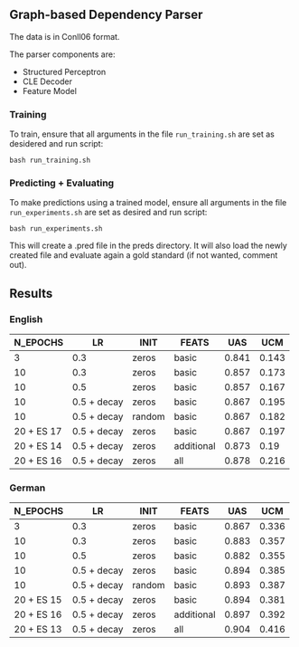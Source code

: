 
## Graph-based Dependency Parser

The data is in Conll06 format.

The parser components are:
+ Structured Perceptron
+ CLE Decoder
+ Feature Model

### Training
To train, ensure that all arguments in the file ```run_training.sh``` are set as desidered and run script:

```bash run_training.sh```

### Predicting + Evaluating
To make predictions using a trained model, ensure all arguments in the file ```run_experiments.sh``` are set as desired and run script:

```bash run_experiments.sh```

This will create a .pred file in the preds directory.
It will also load the newly created file and evaluate again a gold standard (if not wanted, comment out).

## Results

### English

| N_EPOCHS | LR | INIT | FEATS | UAS | UCM | 
| --- | --- | --- | --- | --- | --- | 
| 3 | 0.3 | zeros | basic | 0.841 | 0.143 | 
| 10 | 0.3 | zeros | basic | 0.857 | 0.173 | 
| 10 | 0.5 | zeros | basic | 0.857 | 0.167 | 
| 10 | 0.5 + decay | zeros | basic | 0.867 | 0.195 | 
| 10 | 0.5 + decay | random | basic | 0.867 | 0.182 |
| 20 + ES 17 | 0.5 + decay | zeros | basic | 0.867 | 0.197 | 
| 20 + ES 14 | 0.5 + decay | zeros | additional | 0.873 | 0.19 | 
| 20 + ES 16 | 0.5 + decay | zeros | all | 0.878 | 0.216 | 

### German

| N_EPOCHS | LR | INIT | FEATS | UAS | UCM | 
| --- | --- | --- | --- | --- | --- | 
| 3 | 0.3 | zeros | basic | 0.867 | 0.336 | 
| 10 | 0.3 | zeros | basic | 0.883 | 0.357 | 
| 10 | 0.5 | zeros | basic | 0.882 | 0.355 | 
| 10 | 0.5 + decay | zeros | basic | 0.894 | 0.385 |
| 10 | 0.5 + decay | random | basic | 0.893 | 0.387 |
| 20 + ES 15 | 0.5 + decay | zeros | basic | 0.894 | 0.381 | 
| 20 + ES 16 | 0.5 + decay | zeros | additional | 0.897 | 0.392 | 
| 20 + ES 13 | 0.5 + decay | zeros | all | 0.904 | 0.416 | 
